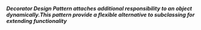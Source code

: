 ***Decorator Design Pattern attaches additional responsibility to an object dynamically.This pattern provide a flexible alternative to subclassing for extending functionality***